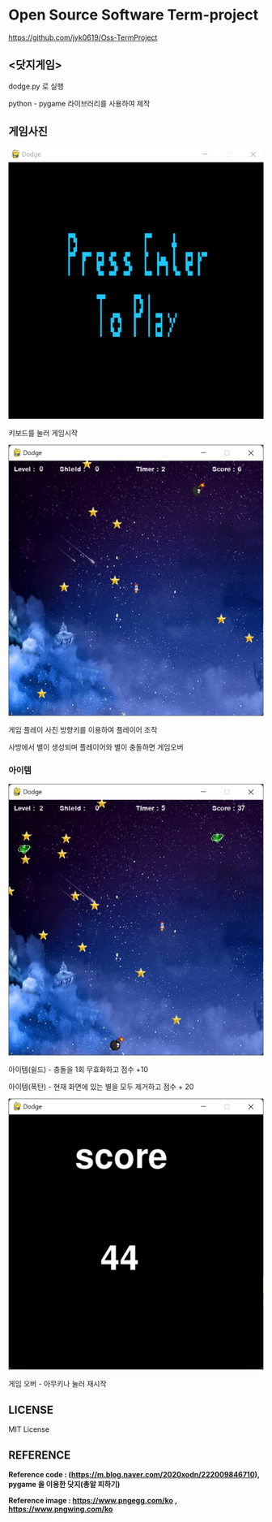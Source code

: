 # Open Source Software Term-project

https://github.com/jyk0619/Oss-TermProject

## <닷지게임>

dodge.py 로 실행


python - pygame 라이브러리를 사용하여 제작


## 게임사진


![game start](Oss_project/game_image/game_start.png)

키보드를 눌러 게임시작


![game running](Oss_project/game_image/game_running.png)

게임 플레이 사진
방향키를 이용하여 플레이어 조작

사방에서 별이 생성되며 플레이어와 별이 충돌하면 게임오버

### 아이템
![game_running2](Oss_project/game_image/game_running2.png)



아이템(쉴드) - 충돌을 1회 무효화하고 점수 +10

아이템(폭탄) - 현재 화면에 있는 별을 모두 제거하고 점수 + 20


![game_end](Oss_project/game_image/game_end.png)

게임 오버 - 아무키나 눌러 재시작



## LICENSE

MIT License

## REFERENCE


**Reference code : (https://m.blog.naver.com/2020xodn/222009846710), pygame 을 이용한 닷지(총알 피하기)**

**Reference image : https://www.pngegg.com/ko , https://www.pngwing.com/ko**

